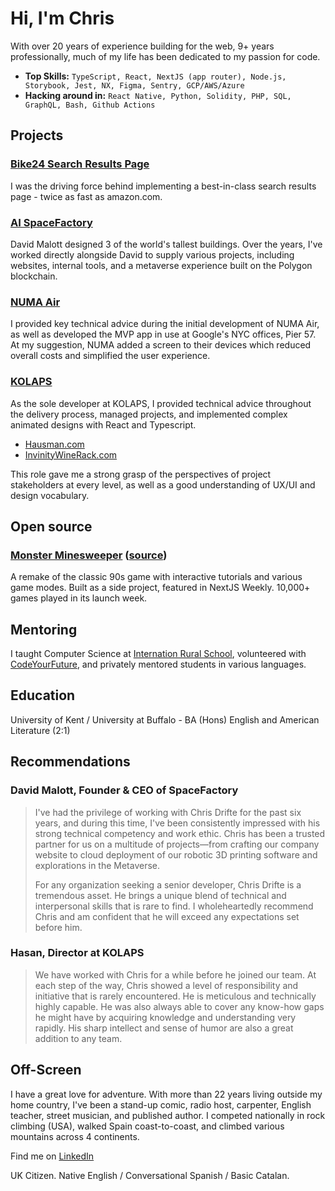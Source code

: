 # Hi, I'm Chris 

With over 20 years of experience building for the web, 9+ years professionally, much of my life has been dedicated to my passion for code. 

- **Top Skills:** `TypeScript, React, NextJS (app router), Node.js, Storybook, Jest, NX, Figma, Sentry, GCP/AWS/Azure`
- **Hacking around in:** `React Native, Python, Solidity, PHP, SQL, GraphQL, Bash, Github Actions`

## Projects

### [Bike24 Search Results Page](https://bike24.com/search-result?searchTerm=abus)
I was the driving force behind implementing a best-in-class search results page - twice as fast as amazon.com. 

### [AI SpaceFactory](https://spacefactory.ai/)
David Malott designed 3 of the world's tallest buildings. Over the years, I've worked directly alongside David to supply various projects, including websites, internal tools, and a metaverse experience built on the Polygon blockchain.

### [NUMA Air](https://www.numaproducts.com/)
I provided key technical advice during the initial development of NUMA Air, as well as developed the MVP app in use at Google's NYC offices, Pier 57. At my suggestion, NUMA added a screen to their devices which reduced overall costs and simplified the user experience.

### [KOLAPS](https://kolaps.com/en/intro/)

As the sole developer at KOLAPS, I provided technical advice throughout the delivery process, managed projects, and implemented complex animated designs with React and Typescript.

- [Hausman.com](https://hausman.com/)
- [InvinityWineRack.com](https://invinitywinerack.com/)

This role gave me a strong grasp of the perspectives of project stakeholders at every level, as well as a good understanding of UX/UI and design vocabulary.

## Open source

### [Monster Minesweeper](https://www.minesweeper.monster) ([source](https://github.com/chrisdrifte/minesweeper-monster))
A remake of the classic 90s game with interactive tutorials and various game modes. Built as a side project, featured in NextJS Weekly. 10,000+ games played in its launch week.

## Mentoring

I taught Computer Science at [Internation Rural School](https://www.internationalruralschool.com/), volunteered with [CodeYourFuture](https://codeyourfuture.io/), and privately mentored students in various languages.

## Education

University of Kent / University at Buffalo - BA (Hons) English and American Literature (2:1)

## Recommendations

### David Malott, Founder & CEO of SpaceFactory

> I've had the privilege of working with Chris Drifte for the past six years, and during this time, I've been consistently impressed with his strong technical competency and work ethic. Chris has been a trusted partner for us on a multitude of projects—from crafting our company website to cloud deployment of our robotic 3D printing software and explorations in the Metaverse. 
>
> For any organization seeking a senior developer, Chris Drifte is a tremendous asset. He brings a unique blend of technical and interpersonal skills that is rare to find. I wholeheartedly recommend Chris and am confident that he will exceed any expectations set before him.

### Hasan, Director at KOLAPS
> We have worked with Chris for a while before he joined our team. At each step of the way, Chris showed a level of responsibility and initiative that is rarely encountered. He is meticulous and technically highly capable. He was also always able to cover any know-how gaps he might have by acquiring knowledge and understanding very rapidly. His sharp intellect and sense of humor are also a great addition to any team.

## Off-Screen

I have a great love for adventure. With more than 22 years living outside my home country, I've been a stand-up comic, radio host, carpenter, English teacher, street musician, and published author. I competed nationally in rock climbing (USA), walked Spain coast-to-coast, and climbed various mountains across 4 continents.

Find me on [LinkedIn](https://www.linkedin.com/in/chris-drifte/)

UK Citizen. Native English / Conversational Spanish / Basic Catalan.
